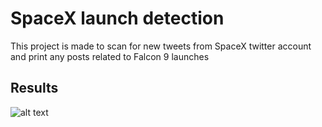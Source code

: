 # SpaceX launch detection 

This project is made to scan for new tweets from SpaceX twitter account and print any posts related to Falcon 9 launches

## Results

![alt text](https://https://github.com/nsf747/EC601/blob/main/Project_2/output.jpg?raw=true)